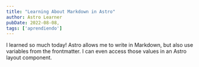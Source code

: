 ```yaml
---
title: "Learning About Markdown in Astro"
author: Astro Learner
pubDate: 2022-08-08,
tags: ['aprendiendo']
---
```

I learned so much today! Astro allows me to write in Markdown, but also use variables from the frontmatter. I can even access those values in an Astro layout component.